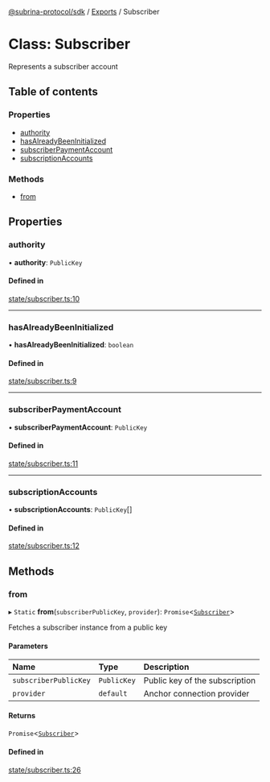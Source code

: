 [@subrina-protocol/sdk](../README.md) / [Exports](../modules.md) / Subscriber

# Class: Subscriber

Represents a subscriber account

## Table of contents

### Properties

- [authority](Subscriber.md#authority)
- [hasAlreadyBeenInitialized](Subscriber.md#hasalreadybeeninitialized)
- [subscriberPaymentAccount](Subscriber.md#subscriberpaymentaccount)
- [subscriptionAccounts](Subscriber.md#subscriptionaccounts)

### Methods

- [from](Subscriber.md#from)

## Properties

### authority

• **authority**: `PublicKey`

#### Defined in

[state/subscriber.ts:10](https://github.com/subrina-protocol/subrina-sdk/blob/74b9272/src/state/subscriber.ts#L10)

___

### hasAlreadyBeenInitialized

• **hasAlreadyBeenInitialized**: `boolean`

#### Defined in

[state/subscriber.ts:9](https://github.com/subrina-protocol/subrina-sdk/blob/74b9272/src/state/subscriber.ts#L9)

___

### subscriberPaymentAccount

• **subscriberPaymentAccount**: `PublicKey`

#### Defined in

[state/subscriber.ts:11](https://github.com/subrina-protocol/subrina-sdk/blob/74b9272/src/state/subscriber.ts#L11)

___

### subscriptionAccounts

• **subscriptionAccounts**: `PublicKey`[]

#### Defined in

[state/subscriber.ts:12](https://github.com/subrina-protocol/subrina-sdk/blob/74b9272/src/state/subscriber.ts#L12)

## Methods

### from

▸ `Static` **from**(`subscriberPublicKey`, `provider`): `Promise`<[`Subscriber`](Subscriber.md)\>

Fetches a subscriber instance from a public key

#### Parameters

| Name | Type | Description |
| :------ | :------ | :------ |
| `subscriberPublicKey` | `PublicKey` | Public key of the subscription |
| `provider` | `default` | Anchor connection provider |

#### Returns

`Promise`<[`Subscriber`](Subscriber.md)\>

#### Defined in

[state/subscriber.ts:26](https://github.com/subrina-protocol/subrina-sdk/blob/74b9272/src/state/subscriber.ts#L26)

